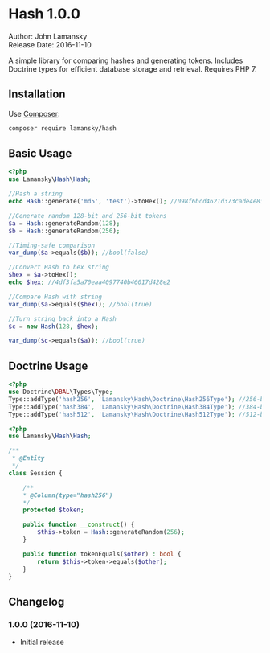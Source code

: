 # Hash 1.0.0
Author: John Lamansky  
Release Date: 2016-11-10

A simple library for comparing hashes and generating tokens. Includes Doctrine types for efficient database storage and retrieval. Requires PHP 7.

## Installation

Use [Composer](http://getcomposer.org):

```bash
composer require lamansky/hash
```

## Basic Usage
```php
<?php
use Lamansky\Hash\Hash;

//Hash a string
echo Hash::generate('md5', 'test')->toHex(); //098f6bcd4621d373cade4e832627b4f6

//Generate random 128-bit and 256-bit tokens
$a = Hash::generateRandom(128);
$b = Hash::generateRandom(256);

//Timing-safe comparison
var_dump($a->equals($b)); //bool(false)

//Convert Hash to hex string
$hex = $a->toHex();
echo $hex; //4df3fa5a70eaa4097740b46017d428e2

//Compare Hash with string
var_dump($a->equals($hex)); //bool(true)

//Turn string back into a Hash
$c = new Hash(128, $hex);

var_dump($c->equals($a)); //bool(true)
```

## Doctrine Usage
```php
<?php
use Doctrine\DBAL\Types\Type;
Type::addType('hash256', 'Lamansky\Hash\Doctrine\Hash256Type'); //256-bit hash
Type::addType('hash384', 'Lamansky\Hash\Doctrine\Hash384Type'); //384-bit hash
Type::addType('hash512', 'Lamansky\Hash\Doctrine\Hash512Type'); //512-bit hash
```

```php
<?php
use Lamansky\Hash\Hash;

/**
 * @Entity
 */
class Session {

    /**
    * @Column(type="hash256")
    */
    protected $token;

    public function __construct() {
        $this->token = Hash::generateRandom(256);
    }

    public function tokenEquals($other) : bool {
        return $this->token->equals($other);
    }
}
```

## Changelog

### 1.0.0 (2016-11-10)
* Initial release
